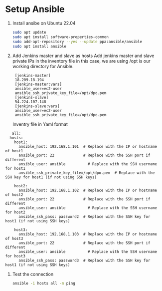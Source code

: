 
# Setup Ansible
1. Install ansibe on Ubuntu 22.04 
   ```sh 
   sudo apt update
   sudo apt install software-properties-common
   sudo add-apt-repository --yes --update ppa:ansible/ansible
   sudo apt install ansible
   ```

2. Add Jenkins master and slave as hosts 
Add jenkins master and slave private IPs in the inventory file 
in this case, we are using /opt is our working directory for Ansible. 
   ```
    [jenkins-master]
    18.209.18.194
    [jenkins-master:vars]
    ansible_user=ec2-user
    ansible_ssh_private_key_file=/opt/dpo.pem
    [jenkins-slave]
    54.224.107.148
    [jenkins-slave:vars]
    ansible_user=ec2-user
    ansible_ssh_private_key_file=/opt/dpo.pem

   ```

   Inventry file in Yaml format
```
   all:
  hosts:
    host1:
      ansible_host: 192.168.1.101  # Replace with the IP or hostname of host1
      ansible_port: 22             # Replace with the SSH port if different
      ansible_user: ansible          # Replace with the SSH username for host1
      ansible_ssh_private_key_file=/opt/dpo.pem  # Replace with the SSH key for host1 (if not using SSH keys)

    host2:
      ansible_host: 192.168.1.102  # Replace with the IP or hostname of host2
      ansible_port: 22             # Replace with the SSH port if different
      ansible_user: ansible          # Replace with the SSH username for host2
      ansible_ssh_pass: password2  # Replace with the SSH key for host1 (if not using SSH keys)

    host3:
      ansible_host: 192.168.1.103  # Replace with the IP or hostname of host3
      ansible_port: 22             # Replace with the SSH port if different
      ansible_user: ansible          # Replace with the SSH username for host3
      ansible_ssh_pass: password3  # Replace with the SSH key for host1 (if not using SSH keys)
```

1. Test the connection  
   ```sh
   ansible -i hosts all -m ping 
   ```
